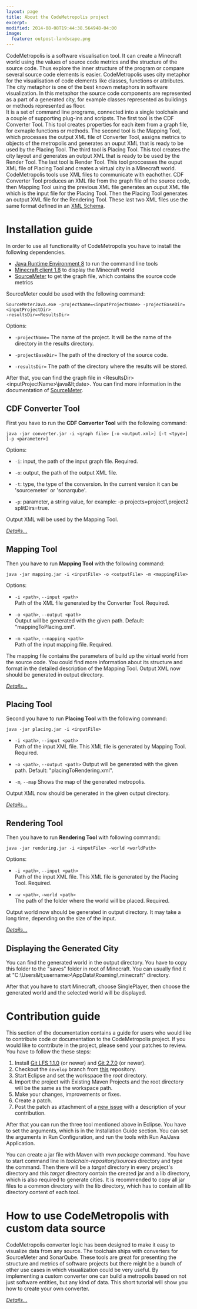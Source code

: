 ```yaml
---
layout: page
title: About the CodeMetropolis project
excerpt: 
modified: 2014-08-08T19:44:38.564948-04:00
image:
  feature: outpost-landscape.png
---
```


CodeMetropolis is a software visualisation tool. It can create a Minecraft world using the values of source code metrics and the structure of the source code. Thus explore the inner structure of the program or compare several source code elements is easier. CodeMetropolis uses city metaphor for the visualisation of code elements like classes, functions or attributes. The city metaphor is one of the best known metaphors in software visualization. In this metaphor the source code components are represented as a part of a generated city, for example classes represented as buildings or methods represented as floor.  
It is a set of command line programs, connected into a single toolchain and a couple of supporting plug-ins and scripsts. The first tool is the CDF Converter Tool. This tool creates properties for each item from a graph file, for exmaple functions or methods. The second tool is the Mapping Tool, which processes the output XML file of Converter Tool, assigns metrics to objects of the metropolis and generates an ouput XML that is ready to be used by the Placing Tool. The third tool is Placing Tool. This tool creates the city layout and generates an output XML that is ready to be used by the Render Tool. The last tool is Render Tool. This tool proccesses the ouput XML file of Placing Tool and creates a virtual city in a Minecraft world.  
CodeMetropolis tools use XML files to communicate with eachother. CDF Converter Tool produces an XML file from the graph file of the source code, then Mapping Tool using the previous XML file generates an ouput XML file which is the input file for the Placing Tool. Then the Placing Tool generates an output XML file for the Rendering Tool. These last two XML files use the same format defined in an [XML Schema][ixmlf].  

# Installation guide

In order to use all functionality of CodeMetropolis you have to install the following dependencies.

* [Java Runtime Environment 8][java] to run the command line tools
* [Minecraft client 1.8][mc] to display the Minecraft world
* [SourceMeter][sm] to get the graph file, which contains the source code metrics

SourceMeter could be used with the following command:

   `SourceMeterJava.exe -projectName=<inputProjectName> -projectBaseDir=<inputProjectDir>`     
   `-resultsDir=<ResultsDir>`

   Options:

   * `-projectName=`
      The name of the project. It will be the name of the directory in the results directory.

   * `-projectBaseDir=`
      The path of the directory of the source code.

   * `-resultsDir=`
      The path of the directory where the results will be stored.

After that, you can find the graph file in &lt;ResultsDir>&lt;inputProjectName>\java\&lt;date>. You can find more information in the  documentation of [SourceMeter][sm].

## CDF Converter Tool

First you have to run the **CDF Converter Tool** with the following command: 

  `java -jar converter.jar -i <graph file> [-o <output.xml>] [-t <tpye>] [-p <parameter>]`
  
  Options: 
  
  * `-i`: input, the path of the input graph file. Required. 
  
  * `-o`: output, the path of the output XML file.  
  
  * `-t`: type, the type of the conversion. In the current version it can be 'sourcemeter' or 'sonarqube'.  
  
  * `-p`: parameter, a string value, for example: -p projects=project1,project2 splitDirs=true.
  
Output XML will be used by the Mapping Tool. 

[*Details...*][ct]

## Mapping Tool

Then you have to run **Mapping Tool** with the following command:  

   `java -jar mapping.jar -i <inputFile> -o <outputFile> -m <mappingFile>`  
  
   Options:  
   
   * `-i <path>`, `--input <path>`  
     Path of the XML file generated by the Converter Tool. Required.  
  
   * `-o <path>`, `--output <path>`  
     Output will be generated with the given path. Default: "mappingToPlacing.xml". 
  
   * `-m <path>`, `--mapping <path>`  
     Path of the input mapping file. Required.

The mapping file contains the parameters of build up the virtual world from the source code. You could find more information about its structure and format in the detailed description of the Mapping Tool. Output XML now should be generated in output directory.

[*Details...*][mt]

## Placing Tool

Second you have to run **Placing Tool** with the following command:  

   `java -jar placing.jar -i <inputFile>`
  
   * `-i <path>`, `--input <path>`    
    Path of the input XML file. This XML file is generated by Mapping Tool. Required.
  
   * `-o <path>`, `--output <path>` 
    Output will be generated with the given path. Default: "placingToRendering.xml".
  
   * `-m`, `--map` 
    Shows the map of the generated metropolis.
  
Output XML now should be generated in the given output directory.

[*Details...*][pt]

## Rendering Tool

Then you have to run **Rendering Tool** with following command::  

   `java -jar rendering.jar -i <inputFile> -world <worldPath>`
  
   Options:  
   
   * `-i <path>`, `--input <path>`  
    Path of the input XML file. This XML file is generated by the Placing Tool. Required.

   * `-w <path>`, `-world <path>`  
    The path of the folder where the world will be placed. Required.
    
Output world now should be generated in output directory. It may take a long time, depending on the size of the input.

[*Details...*][rt]

## Displaying the Generated City

You can find the generated world in the output directory. You have to copy this folder to the "saves" folder in root of Minecraft. You can usually find it at "C:\Users\&lt;username>\AppData\Roaming\\.minecraft\" directory.

After that you have to start Minecraft, choose SinglePlayer, then choose the generated world and the selected world will be displayed.

# Contribution guide

This section of the documentation contains a guide for users who would like to contribute code or documentation to the CodeMetropolis project. If you would like to contribute in the project, please send your patches to review.
You have to follow the these steps:  

1. Install [Git LFS 1.1.0](https://git-lfs.github.com/) (or newer) and [Git 2.7.0](https://git-scm.com/) (or newer).
1. Checkout the `develop` branch from [this](https://github.com/geryxyz/CodeMetropolis) repository.
1. Start Eclipse and set the workspace the *root* directory.
1. Import the project with Existing Maven Projects and the root directory will be the same as the workspace path.
1. Make your changes, improvements or fixes.
1. Create a patch.
1. Post the patch as attachment of a [new issue](https://github.com/geryxyz/CodeMetropolis/issues/new) with a description of your contribution.

After that you can run the three tool mentioned above in Eclipse. You have to set the arguments, which is in the Installation Guide section. You can set the arguments in Run Configuration, and run the tools with Run As/Java Application.

You can create a jar file with Maven with *mvn package* command. You have to start command line in *toolchain-repository/sources* directory and type the command. Then there will be a *target* directory in every project's directory and this *target* directory contain the created jar and a lib directory, which is also required to generate cities. It is recommended to copy all jar files to a common directory with the lib directory, which has to contain all lib directory content of each tool.

# How to use CodeMetropolis with custom data source

CodeMetropolis converter logic has been designed to make it easy to visualize data from any source. The toolchain ships with converters for SourceMeter and SonarQube. These tools are great for presenting the structure and metrics of software projects but there might be a bunch of other use cases in which visualization could be very useful. By implementing a custom converter one can build a metropolis based on not just software entities, but any kind of data. This short tutorial will show you how to create your own converter.

[*Details...*][cc]

[sm]: <https://www.sourcemeter.com/>
[java]: <http://www.oracle.com/technetwork/java/javase/downloads/jre8-downloads-2133155.html>
[mc]: <https://minecraft.net/download>
[mt]: <http://geryxyz.github.io/CodeMetropolis/toolchain/mapping/>
[pt]: <http://geryxyz.github.io/CodeMetropolis/toolchain/placing/>
[rt]: <http://geryxyz.github.io/CodeMetropolis/toolchain/rendering/>
[ct]: <http://geryxyz.github.io/CodeMetropolis/toolchain/converter/>
[cc]: <http://geryxyz.github.io/CodeMetropolis/custom/>
[ixmlf]: <http://geryxyz.github.io/CodeMetropolis/toolchain/interXMLformat/>
